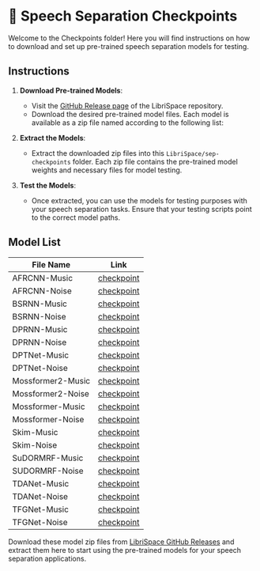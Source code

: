 # 🤗 Speech Separation Checkpoints

Welcome to the Checkpoints folder! Here you will find instructions on how to download and set up pre-trained speech separation models for testing.

## Instructions

1. **Download Pre-trained Models**:
    - Visit the [GitHub Release page](https://github.com/JusperLee/LibriSpace/releases) of the LibriSpace repository.
    - Download the desired pre-trained model files. Each model is available as a zip file named according to the following list:
    
2. **Extract the Models**:
    - Extract the downloaded zip files into this `LibriSpace/sep-checkpoints` folder. Each zip file contains the pre-trained model weights and necessary files for model testing.

3. **Test the Models**:
    - Once extracted, you can use the models for testing purposes with your speech separation tasks. Ensure that your testing scripts point to the correct model paths.

## Model List

| File Name                     | Link                                                                      |
|-------------------------------|---------------------------------------------------------------------------|
| AFRCNN-Music                  | [checkpoint](https://github.com/JusperLee/LibriSpace/releases/download/Sep/AFRCNN-Music.zip)                  |
| AFRCNN-Noise                  | [checkpoint](https://github.com/JusperLee/LibriSpace/releases/download/Sep/AFRCNN-Noise.zip)                  |
| BSRNN-Music                   | [checkpoint](https://github.com/JusperLee/LibriSpace/releases/download/Sep/BSRNN-Music.zip)                   |
| BSRNN-Noise                   | [checkpoint](https://github.com/JusperLee/LibriSpace/releases/download/Sep/BSRNN-Noise.zip)                   |
| DPRNN-Music                   | [checkpoint](https://github.com/JusperLee/LibriSpace/releases/download/Sep/DPRNN-Music.zip)                   |
| DPRNN-Noise                   | [checkpoint](https://github.com/JusperLee/LibriSpace/releases/download/Sep/DPRNN-Noise.zip)                   |
| DPTNet-Music                  | [checkpoint](https://github.com/JusperLee/LibriSpace/releases/download/Sep/DPTNet-Music.zip)                  |
| DPTNet-Noise                  | [checkpoint](https://github.com/JusperLee/LibriSpace/releases/download/Sep/DPTNet-Noise.zip)                  |
| Mossformer2-Music             | [checkpoint](https://github.com/JusperLee/LibriSpace/releases/download/Sep/Mossformer2-Music.zip)             |
| Mossformer2-Noise             | [checkpoint](https://github.com/JusperLee/LibriSpace/releases/download/Sep/Mossformer2-Noise.zip)             |
| Mossformer-Music              | [checkpoint](https://github.com/JusperLee/LibriSpace/releases/download/Sep/Mossformer-Music.zip)              |
| Mossformer-Noise              | [checkpoint](https://github.com/JusperLee/LibriSpace/releases/download/Sep/Mossformer-Noise.zip)              |
| Skim-Music                    | [checkpoint](https://github.com/JusperLee/LibriSpace/releases/download/Sep/Skim-Music.zip)                    |
| Skim-Noise                    | [checkpoint](https://github.com/JusperLee/LibriSpace/releases/download/Sep/Skim-Noise.zip)                    |
| SuDORMRF-Music                | [checkpoint](https://github.com/JusperLee/LibriSpace/releases/download/Sep/SuDORMRF-Music.zip)                |
| SUDORMRF-Noise                | [checkpoint](https://github.com/JusperLee/LibriSpace/releases/download/Sep/SUDORMRF-Noise.zip)                |
| TDANet-Music                  | [checkpoint](https://github.com/JusperLee/LibriSpace/releases/download/Sep/TDANet-Music.zip)                  |
| TDANet-Noise                  | [checkpoint](https://github.com/JusperLee/LibriSpace/releases/download/Sep/TDANet-Noise.zip)                  |
| TFGNet-Music                  | [checkpoint](https://github.com/JusperLee/LibriSpace/releases/download/Sep/TFGNet-Music.zip)                  |
| TFGNet-Noise                  | [checkpoint](https://github.com/JusperLee/LibriSpace/releases/download/Sep/TFGNet-Noise.zip)                  |

Download these model zip files from [LibriSpace GitHub Releases](https://github.com/JusperLee/LibriSpace/releases) and extract them here to start using the pre-trained models for your speech separation applications.